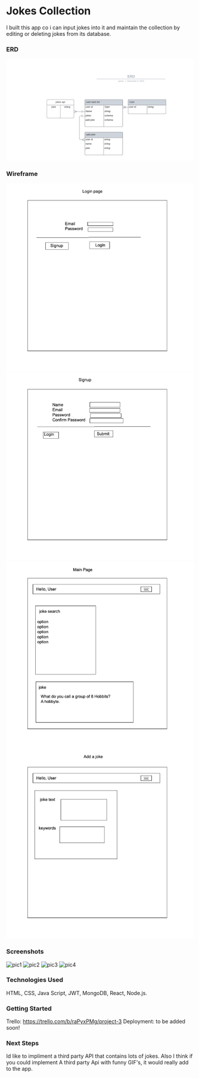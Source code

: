 # Jokes Collection
I built this app co i can input jokes into it and maintain the collection by editing or deleting jokes from its database.

### ERD
![ERD](./aplanningpics/ERD.png)

### Wireframe
![wireframe1](./aplanningpics/wireframe1.png)
![wireframe2](./aplanningpics/wireframe2.png)
![wireframe3](./aplanningpics/wireframe3.png)
![wireframe4](./aplanningpics/wireframe4.png)

### Screenshots
![pic1](pic1.png)
![pic2](pic2.png)
![pic3](pic3.png)
![pic4](pic4.png)

### Technologies Used
HTML, CSS, Java Script, JWT, MongoDB, React, Node.js. 

### Getting Started
Trello: https://trello.com/b/raPyxPMg/project-3
Deployment: to be added soon!

### Next Steps
Id like to impliment a third party API that contains lots of jokes. Also I think if you could implement A third party Api with funny GIF's, it would really add to the app.
